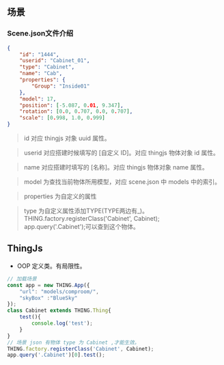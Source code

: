 ## 场景

### Scene.json文件介绍
```json
{
    "id": "1444",
    "userid": "Cabinet_01",
    "type": "Cabinet",
    "name": "Cab",
    "properties": {
        "Group": "Inside01"
    },
    "model": 17,
    "position": [-5.087, 0.01, 9.347],
    "rotation": [0.0, 0.707, 0.0, 0.707],
    "scale": [0.998, 1.0, 0.999]
}
```

> id 对应 thingjs 对象 uuid 属性。

> userid 对应搭建时候填写的 [自定义 ID]。对应 thingjs 物体对象 id 属性。

> name 对应搭建时填写的 [名称]。对应 thingjs 物体对象 name 属性。

> model 为查找当前物体所用模型，对应 scene.json 中 models 中的索引。

> properties 为自定义的属性

> type 为自定义属性添加TYPE(TYPE两边有_)。THING.factory.registerClass('Cabinet', Cabinet); app.query('.Cabinet');可以查到这个物体。

## ThingJs

- OOP 定义类。有局限性。

```js
// 加载场景
const app = new THING.App({ 
    "url": "models/comproom/",
    "skyBox" :"BlueSky"
});
class Cabinet extends THING.Thing{
    test(){
        console.log('test');
    }
}
// 场景 json 有物体 type 为 Cabinet ,才能生效。
THING.factory.registerClass('Cabinet', Cabinet);
app.query('.Cabinet')[0].test();
```

